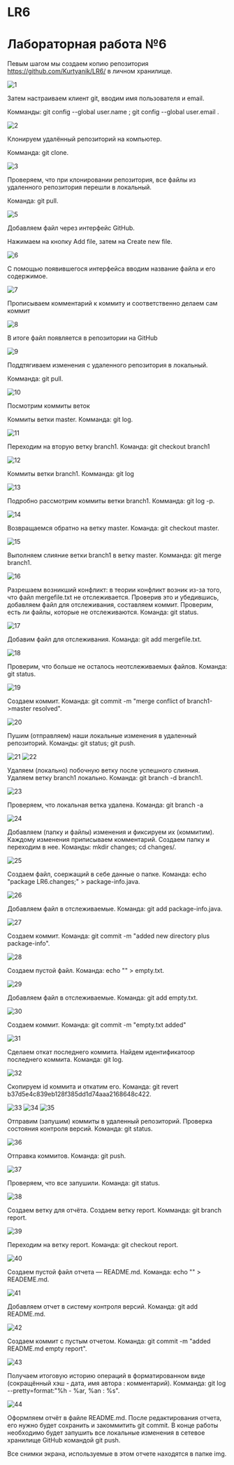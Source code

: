 # LR6

# Лабораторная работа №6

Певым шагом мы создаем копию репозитория https://github.com/Kurtyanik/LR6/ в личном хранилище. 

![1](https://user-images.githubusercontent.com/87824002/200065624-f956e2eb-c260-442a-8209-e93db56d0b59.jpg)

Затем настраиваем клиент git, вводим имя пользователя и email.

Комманды: git config --global user.name <username>; git config --global user.email <email>.

![2](https://user-images.githubusercontent.com/87824002/200066054-6b4c2f74-fe27-471a-a336-451b1215076f.jpg)

Клонируем удалённый репозиторий на компьютер.

Комманда: git clone.

![3](https://user-images.githubusercontent.com/87824002/200066364-b3024ffc-d22f-4f0e-91bb-c390dc83c0e5.jpg)

Проверяем, что при клонировании репозитория, все файлы из удаленного репозитория перешли в локальный.

Команда: git pull.

![5](https://user-images.githubusercontent.com/87824002/200066460-744670c7-c9b2-4cd5-8a74-389b23ace5d7.jpg)

Добавляем файл через интерфейс GitHub.

Нажимаем на кнопку Add file, затем на Create new file.

![6](https://user-images.githubusercontent.com/87824002/200066646-2a68cc81-3bc9-4349-bc7a-95b8b4f7d713.jpg)

С помощью появившегося интерфейса вводим название файла и его содержимое.

![7](https://user-images.githubusercontent.com/87824002/200066683-cfac7a51-3f3a-41a5-9972-cc8c3d1f9a40.jpg)

Прописываем комментарий к коммиту и соответственно делаем сам коммит

![8](https://user-images.githubusercontent.com/87824002/200066892-187406b0-5109-4923-9012-e32e1071be0d.jpg)

В итоге файл появляется в репозитории на GitHub

![9](https://user-images.githubusercontent.com/87824002/200066975-408db0e8-4c1c-4ef0-a8cc-8792ddc63a6e.jpg)

Поддтягиваем изменения с удаленного репозитория в локальный.

Комманда: git pull.

![10](https://user-images.githubusercontent.com/87824002/200067033-0d3c0a66-802e-47ee-91f2-aa3c785e6a0f.jpg)

Посмотрим коммиты веток

Коммиты ветки master. Комманда: git log.

![11](https://user-images.githubusercontent.com/87824002/200067078-34b9620a-ae58-4c2e-b347-de0328a4fa42.jpg)

Переходим на вторую ветку branch1. Команда: git checkout branch1

![12](https://user-images.githubusercontent.com/87824002/200067111-c42cae25-6fe6-4afe-b12c-9aaaea5a0b1b.jpg)

Коммиты ветки branch1. Комманда: git log

![13](https://user-images.githubusercontent.com/87824002/200067167-84fcadbf-65a2-4d46-bdb5-58da882a1191.jpg)

Подробно рассмотрим коммиты ветки branch1.
Комманда: git log -p.

![14](https://user-images.githubusercontent.com/87824002/200072434-de5c2176-6aa7-4ea4-9995-31af44b1796b.jpg)

Возвращаемся обратно на ветку master.
Команда: git checkout master.

![15](https://user-images.githubusercontent.com/87824002/200072472-e6a645cd-19ba-443e-b85d-1766547776fc.jpg)

Выполняем слияние ветки branch1 в ветку master.
Комманда: git merge branch1.

![16](https://user-images.githubusercontent.com/87824002/200072526-f52de670-b7c4-41dd-902f-22f5812243ed.jpg)

Разрешаем возникший конфликт: в теории конфликт возник из-за того, что файл mergefile.txt не отслеживается. Проверив это и убедившись, добавляем файл для отслеживания, составляем коммит.
Проверим, есть ли файлы, которые не отслеживаются. Команда: git status.

![17](https://user-images.githubusercontent.com/87824002/200072560-383ba717-3039-478d-a3a6-538ee4109236.jpg)

Добавим файл для отслеживания. Команда: git add mergefile.txt.

![18](https://user-images.githubusercontent.com/87824002/200072602-1b55c7ea-c347-418a-8ba9-30a0b3dd5dc4.jpg)

Проверим, что больше не осталось неотслеживаемых файлов. Команда: git status.

![19](https://user-images.githubusercontent.com/87824002/200072629-869c6a28-9862-45b8-b9b8-801a8c602de3.jpg)

Создаем коммит. Команда: git commit -m "merge conflict of branch1->master resolved".

![20](https://user-images.githubusercontent.com/87824002/200072673-b1577387-ba7e-4b37-a578-245fd256e921.jpg)

Пушим (отправляем) наши локальные изменения в удаленный репозиторий.
Команды: git status; git push.

![21](https://user-images.githubusercontent.com/87824002/200072705-439d5cfa-923e-4683-89e5-aec530742725.jpg)
![22](https://user-images.githubusercontent.com/87824002/200072765-2e794707-2e61-45c1-b668-597c8ebfecd6.jpg)
  
Удаляем (локально) побочную ветку после успешного слияния.
Удаляем ветку branch1 локально. Команда: git branch -d branch1.

![23](https://user-images.githubusercontent.com/87824002/200073601-d00f708c-b79c-407b-82d1-d078cef0f8b3.jpg)

Проверяем, что локальная ветка удалена. Команда: git branch -a

![24](https://user-images.githubusercontent.com/87824002/200073656-3acc75ed-de7b-4e3c-94a4-d8909e5e1191.jpg)

 Добавляем (папку и файлы) изменения и фиксируем их (коммитим). Каждому изменения приписываем комментарий. Создаем папку и переходим в нее. Команды: mkdir changes; cd changes/.
  
![25](https://user-images.githubusercontent.com/87824002/200073844-fe74bb57-4bd8-41fe-8b55-679bbeef8b21.jpg)

Создаем файл, соержащий в себе данные о папке. Команда: echo "package LR6.changes;" > package-info.java.
  
![26](https://user-images.githubusercontent.com/87824002/200073895-8a812195-a7f5-4556-96ab-250abe1314c6.jpg)

Добавляем файл в отслеживаемые. Команда: git add package-info.java.

![27](https://user-images.githubusercontent.com/87824002/200073986-3217dfd2-ed20-4f75-a3f5-ded132c39ddc.jpg)

Создаем коммит. Команда: git commit -m "added new directory plus package-info".

![28](https://user-images.githubusercontent.com/87824002/200074017-4944ad3b-a9c1-4f3c-ad6d-497a96c07a0b.jpg)

Создаем пустой файл. Команда: echo "" > empty.txt.

![29](https://user-images.githubusercontent.com/87824002/200074057-05639768-3fb0-4699-abef-c3b2ff07b5ce.jpg)

Добавляем файл в отслеживаемые. Команда: git add empty.txt.

![30](https://user-images.githubusercontent.com/87824002/200074263-c1afab1b-1b56-415a-ba9a-1b3232e88397.jpg)

Создаем коммит. Команда: git commit -m "empty.txt added"

![31](https://user-images.githubusercontent.com/87824002/200074288-f4fbf93b-2b23-4d8c-a465-92c884bfa76b.jpg)

Сделаем откат последнего коммита.
Найдем идентификатоор последнего коммита. Команда: git log.
  
![32](https://user-images.githubusercontent.com/87824002/200074320-013bf5bd-2cf7-4c81-8b96-053f19bdfea6.jpg)

Скопируем id коммита и откатим его. Команда: git revert b37d5e4c839eb128f385dd1d74aaa2168648c422.
  
![33](https://user-images.githubusercontent.com/87824002/200074376-274b77bf-92f9-4283-8a7d-d018e2b1b637.jpg)
![34](https://user-images.githubusercontent.com/87824002/200074406-558f2f66-ad3c-4837-8306-ec0f8feb5219.jpg)
![35](https://user-images.githubusercontent.com/87824002/200074446-08a2f63c-7fcf-414c-a3c6-d59e0084f485.jpg)

Отправим (запушим) коммиты в удаленный репозиторий.
Проверка состояния контроля версий. Команда: git status.

![36](https://user-images.githubusercontent.com/87824002/200074523-45c4e97a-ec64-4482-9a70-f9c2413d9750.jpg)

Отправка коммитов. Команда: git push.

![37](https://user-images.githubusercontent.com/87824002/200074547-fea560df-f00e-4206-9032-f4fb6d473d2b.jpg)

Проверяем, что все запушили. Команда: git status.
  
![38](https://user-images.githubusercontent.com/87824002/200074570-3522df80-e200-4da7-885c-4c97dc732d12.jpg)

Создаем ветку для отчёта.
Создаем ветку report. Комманда: git branch report.

![39](https://user-images.githubusercontent.com/87824002/200074741-e5ab4ba2-321c-4c1b-a871-8791c0fa31ae.jpg)

Переходим на ветку report. Команда: git checkout report.

![40](https://user-images.githubusercontent.com/87824002/200074812-b2358911-0814-4b23-b950-1915880d1a36.jpg)

Создаем пустой файл отчета — README.md. Команда: echo "" > READEME.md.

![41](https://user-images.githubusercontent.com/87824002/200074827-c6df9452-5a19-4469-806c-a49b36b5e95e.jpg)

Добавляем отчет в систему контроля версий. Команда: git add README.md.

![42](https://user-images.githubusercontent.com/87824002/200074844-7bd03f3a-7c1d-455e-a20a-8a283c22dabf.jpg)

Создаем коммит с пустым отчетом. Команда: git commit -m "added README.md empty report".

![43](https://user-images.githubusercontent.com/87824002/200074866-6203eea7-4819-439d-962a-b1f43bf1b734.jpg)

Получаем итоговую историю операций в форматированном виде (сокращённый хэш - дата, имя автора : комментарий).
Комманда: git log --pretty=format:"%h - %ar, %an : %s".

![44](https://user-images.githubusercontent.com/87824002/200074950-06716f39-4c1d-4bab-a410-1077520a974b.jpg)

Оформляем отчёт в файле README.md. 
После редактирования отчета, его нужно будет сохранить и закоммитить git commit.
В конце работы необходимо будет запушить все локальные изменения в сетевое хранилище GitHub командой git push.

Все снимки экрана, используемые в этом отчете находятся в папке img.
